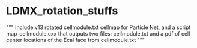 # LDMX_rotation_stuffs
"""
Include v13 rotated cellmodule.txt cellmap for Particle Net, and 
a script map_cellmodule.cxx that outputs two files: cellmodule.txt and a pdf of cell center locations of the Ecal face from cellmodule.txt
"""
